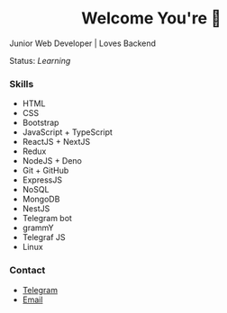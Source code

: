 <h1 align="center">Welcome You're 🔕</h1>
<span>Junior Web Developer | Loves Backend</span>
<br />
<p>Status: <i>Learning</i></p>
<h3>Skills</h3>
<ul>
  <li>HTML</li>
  <li>CSS</li>
  <li>Bootstrap</li>
  <li>JavaScript + TypeScript</li>
  <li>ReactJS + NextJS</li>
  <li>Redux</li>
  <li>NodeJS + Deno</li>
  <li>Git + GitHub</li>
  <li>ExpressJS</li>
  <li>NoSQL</li>
  <li>MongoDB</li>
  <li>NestJS</li>
  <li>Telegram bot</li>
  <li>grammY</li>
  <li>Telegraf JS</li>
  <li>Linux</li>
</ul>

<h3>Contact</h3>
<ul>
  <li>
    <a href="https://t.me/SaDi_BRo">Telegram</a> <br />
  </li>
  <li>
    <a href="mailto:sayidullohabbasov0909@gmail.com">Email</a>
  </li>
</ul>
